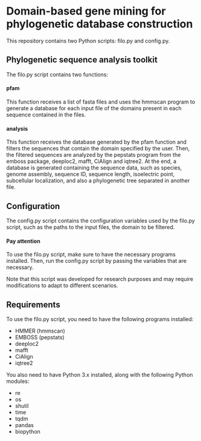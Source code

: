 # Domain-based gene mining for phylogenetic database construction

This repository contains two Python scripts: filo.py and config.py.

## Phylogenetic sequence analysis toolkit
The filo.py script contains two functions:

#### pfam
This function receives a list of fasta files and uses the hmmscan program to generate a database for each input file of the domains present in each sequence contained in the files.

#### analysis
This function receives the database generated by the pfam function and filters the sequences that contain the domain specified by the user. Then, the filtered sequences are analyzed by the pepstats program from the emboss package, deeploc2, mafft, CiAlign and iqtree2. At the end, a database is generated containing the sequence data, such as species, genome assembly, sequence ID, sequence length, isoelectric point, subcellular localization, and also a phylogenetic tree separated in another file.

## Configuration
The config.py script contains the configuration variables used by the filo.py script, such as the paths to the input files, the domain to be filtered.

#### Pay attention

To use the filo.py script, make sure to have the necessary programs installed. Then, run the config.py script by passing the variables that are necessary.

Note that this script was developed for research purposes and may require modifications to adapt to different scenarios.

## Requirements
To use the filo.py script, you need to have the following programs installed:

- HMMER (hmmscan)
- EMBOSS (pepstats)
- deeploc2
- mafft
- CiAlign
- iqtree2

You also need to have Python 3.x installed, along with the following Python modules:

- re
- os
- shutil
- time
- tqdm
- pandas
- biopython

